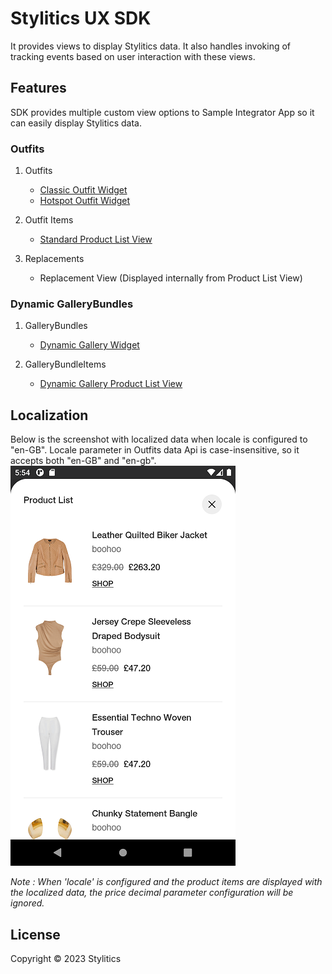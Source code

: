 # Stylitics UX SDK

It provides views to display Stylitics data. It also handles invoking of tracking events based on user interaction with these views.

## Features

SDK provides multiple custom view options to Sample Integrator App so it can easily display Stylitics data.

### Outfits

1. Outfits
   * [Classic Outfit Widget](CLASSIC_WIDGET_README.md)
   * [Hotspot Outfit Widget](HOTSPOT_WIDGET_README.md)

2. Outfit Items
   * [Standard Product List View](STANDARD_PRODUCTLIST_README.md)

3. Replacements
   * Replacement View (Displayed internally from Product List View)


### Dynamic GalleryBundles

1. GalleryBundles
   * [Dynamic Gallery Widget](DYNAMIC_GALLERY_WIDGET_README.md)

2. GalleryBundleItems
   * [Dynamic Gallery Product List View](DYNAMIC_GALLERY_PRODUCTLIST_README.md)

## Localization

Below is the screenshot with localized data when locale is configured to "en-GB". Locale parameter in Outfits data Api is case-insensitive, so it accepts both "en-GB" and "en-gb".
</br>![Image1](Screenshots/product_list_with_localized_data.png)

*Note : When 'locale' is configured and the product items are displayed with the localized data, the price decimal parameter configuration will be ignored.*


## License

Copyright © 2023 Stylitics
